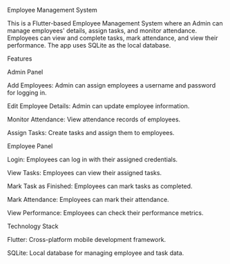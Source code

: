 Employee Management System

This is a Flutter-based Employee Management System where an Admin can manage employees' details, assign tasks, and monitor attendance. Employees can view and complete tasks, mark attendance, and view their performance. The app uses SQLite as the local database.

Features

Admin Panel

Add Employees: Admin can assign employees a username and password for logging in.

Edit Employee Details: Admin can update employee information.

Monitor Attendance: View attendance records of employees.

Assign Tasks: Create tasks and assign them to employees.


Employee Panel

Login: Employees can log in with their assigned credentials.

View Tasks: Employees can view their assigned tasks.

Mark Task as Finished: Employees can mark tasks as completed.

Mark Attendance: Employees can mark their attendance.

View Performance: Employees can check their performance metrics.


Technology Stack

Flutter: Cross-platform mobile development framework.

SQLite: Local database for managing employee and task data.